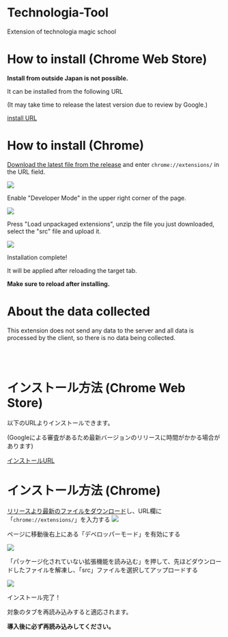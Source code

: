 # Technologia-Tool
Extension of technologia magic school

# How to install (Chrome Web Store)

**Install from outside Japan is not possible.**

It can be installed from the following URL

(It may take time to release the latest version due to review by Google.)

[install URL](https://chrome.google.com/webstore/detail/%E9%9D%9E%E5%85%AC%E5%BC%8F%E3%83%86%E3%82%AF%E3%83%8E%E3%83%AD%E3%82%B8%E3%82%A2%E9%AD%94%E6%B3%95%E5%AD%A6%E6%A0%A1-%E6%8B%A1%E5%BC%B5%E6%A9%9F%E8%83%BD/hjpleokancbhjaoaedjbndipjlmlkehi)


# How to install (Chrome)

[Download the latest file from the release](https://github.com/Hiryuto/technologia-tool/releases/latest) and enter `chrome://extensions/` in the URL field.

![](https://i.gyazo.com/76266e51270785f8d3ca8faf79e659bb.jpg)

Enable "Developer Mode" in the upper right corner of the page.

![](https://i.gyazo.com/7fee7a84d51e9e7be6ee6c426100b0a3.jpg)

Press "Load unpackaged extensions", unzip the file you just downloaded, select the "src" file and upload it.

![](https://i.gyazo.com/10cc3d8b94a0621a3e8229b1761a402c.jpg)

Installation complete!

It will be applied after reloading the target tab.

**Make sure to reload after installing.**


# About the data collected
This extension does not send any data to the server and all data is processed by the client, so there is no data being collected.

<br>
<br>

# インストール方法 (Chrome Web Store)

以下のURLよりインストールできます。

(Googleによる審査があるため最新バージョンのリリースに時間がかかる場合があります)

[インストールURL](https://chrome.google.com/webstore/detail/%E9%9D%9E%E5%85%AC%E5%BC%8F%E3%83%86%E3%82%AF%E3%83%8E%E3%83%AD%E3%82%B8%E3%82%A2%E9%AD%94%E6%B3%95%E5%AD%A6%E6%A0%A1-%E6%8B%A1%E5%BC%B5%E6%A9%9F%E8%83%BD/hjpleokancbhjaoaedjbndipjlmlkehi)


# インストール方法 (Chrome)

[リリースより最新のファイルをダウンロード](https://github.com/Hiryuto/technologia-tool/releases/latest)し、URL欄に「`chrome://extensions/`」を入力する
![](https://i.gyazo.com/76266e51270785f8d3ca8faf79e659bb.jpg)

ページに移動後右上にある「デベロッパーモード」を有効にする

![](https://i.gyazo.com/7fee7a84d51e9e7be6ee6c426100b0a3.jpg)

「パッケージ化されていない拡張機能を読み込む」を押して、先ほどダウンロードしたファイルを解凍し、「src」ファイルを選択してアップロードする

![](https://i.gyazo.com/10cc3d8b94a0621a3e8229b1761a402c.jpg)

インストール完了！

対象のタブを再読み込みすると適応されます。

**導入後に必ず再読み込みしてください。**
